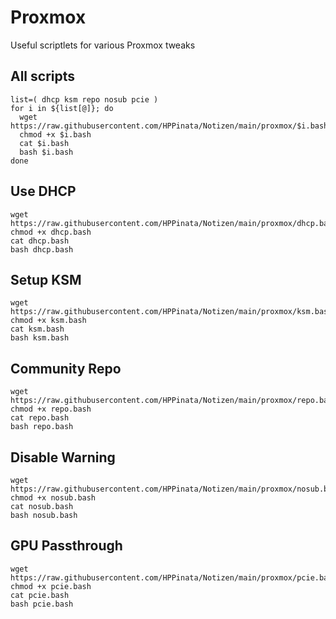 # Proxmox
Useful scriptlets for various Proxmox tweaks

## All scripts
```
list=( dhcp ksm repo nosub pcie )
for i in ${list[@]}; do
  wget https://raw.githubusercontent.com/HPPinata/Notizen/main/proxmox/$i.bash
  chmod +x $i.bash
  cat $i.bash
  bash $i.bash
done
```

## Use DHCP
```
wget https://raw.githubusercontent.com/HPPinata/Notizen/main/proxmox/dhcp.bash
chmod +x dhcp.bash
cat dhcp.bash
bash dhcp.bash
```

## Setup KSM
```
wget https://raw.githubusercontent.com/HPPinata/Notizen/main/proxmox/ksm.bash
chmod +x ksm.bash
cat ksm.bash
bash ksm.bash
```

## Community Repo
```
wget https://raw.githubusercontent.com/HPPinata/Notizen/main/proxmox/repo.bash
chmod +x repo.bash
cat repo.bash
bash repo.bash
```

## Disable Warning
```
wget https://raw.githubusercontent.com/HPPinata/Notizen/main/proxmox/nosub.bash
chmod +x nosub.bash
cat nosub.bash
bash nosub.bash
```

## GPU Passthrough
```
wget https://raw.githubusercontent.com/HPPinata/Notizen/main/proxmox/pcie.bash
chmod +x pcie.bash
cat pcie.bash
bash pcie.bash
```
